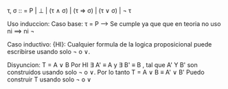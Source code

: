 τ, σ :: = P | ⊥ | (τ ∧ σ) | (τ ⇒ σ) | (τ ∨ σ) | ¬ τ

Uso induccion:
Caso base:
τ = P  --> Se cumple ya que que en teoria no uso ni ==> ni $\neg$

Caso inductivo:
{HI}: Cualquier formula de la logica proposicional puede escribirse usando solo 
$\neg$ o $\vee$.

Disyuncion:
T = A $\vee$ B
Por HI $\exists$ A' $\equiv$ A y $\exists$ B' $\equiv$ B , tal que 
A' Y B' son construidos usando solo $\neg$ o $\vee$.
Por lo tanto T = A $\vee$ B $\equiv$ A' $\vee$ B' 
Puedo construir T usando solo $\neg$ o $\vee$